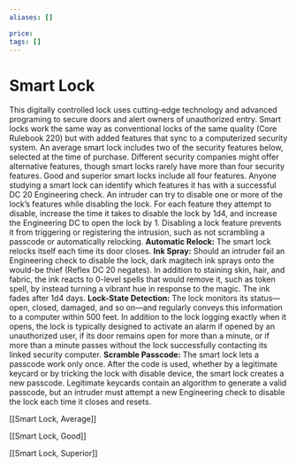 ```yaml
---
aliases: []

price:  
tags: []
---
```


# Smart Lock

This digitally controlled lock uses cutting-edge technology and advanced programing to secure doors and alert owners of unauthorized entry. Smart locks work the same way as conventional locks of the same quality (Core Rulebook 220) but with added features that sync to a computerized security system. An average smart lock includes two of the security features below, selected at the time of purchase. Different security companies might offer alternative features, though smart locks rarely have more than four security features. Good and superior smart locks include all four features. Anyone studying a smart lock can identify which features it has with a successful DC 20 Engineering check.
An intruder can try to disable one or more of the lock’s features while disabling the lock. For each feature they attempt to disable, increase the time it takes to disable the lock by 1d4, and increase the Engineering DC to open the lock by 1. Disabling a lock feature prevents it from triggering or registering the intrusion, such as not scrambling a passcode or automatically relocking.
**Automatic Relock:** The smart lock relocks itself each time its door closes.
**Ink Spray:** Should an intruder fail an Engineering check to disable the lock, dark magitech ink sprays onto the would-be thief (Reflex DC 20 negates). In addition to staining skin, hair, and fabric, the ink reacts to 0-level spells that would remove it, such as token spell, by instead turning a vibrant hue in response to the magic. The ink fades after 1d4 days.
**Lock-State Detection:** The lock monitors its status—open, closed, damaged, and so on—and regularly conveys this information to a computer within 500 feet. In addition to the lock logging exactly when it opens, the lock is typically designed to activate an alarm if opened by an unauthorized user, if its door remains open for more than a minute, or if more than a minute passes without the lock successfully contacting its linked security computer.
**Scramble Passcode:** The smart lock lets a passcode work only once. After the code is used, whether by a legitimate keycard or by tricking the lock with disable device, the smart lock creates a new passcode. Legitimate keycards contain an algorithm to generate a valid passcode, but an intruder must attempt a new Engineering check to disable the lock each time it closes and resets.

[[Smart Lock, Average]]

[[Smart Lock, Good]]

[[Smart Lock, Superior]]
